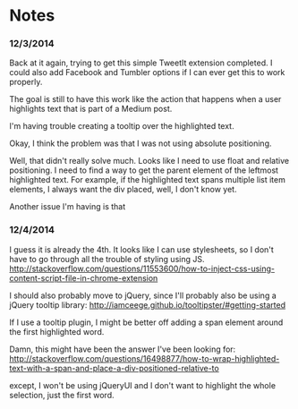 # Notes

### 12/3/2014 
Back at it again, trying to get this simple TweetIt extension completed. I could also add Facebook and Tumbler options if I can ever get this to work properly.

The goal is still to have this work like the action that happens when a user highlights text that is part of a Medium post.

I'm having trouble creating a tooltip over the highlighted text.

Okay, I think the problem was that I was not using absolute positioning.

Well, that didn't really solve much. Looks like I need to use float and relative positioning. I need to find a way to get the parent element of the leftmost highlighted text. For example, if the highlighted text spans multiple list item elements, I always want the div placed, well, I don't know yet.

Another issue I'm having is that

### 12/4/2014 
I guess it is already the 4th. It looks like I can use stylesheets, so I don't have to go through all the trouble of styling using JS. http://stackoverflow.com/questions/11553600/how-to-inject-css-using-content-script-file-in-chrome-extension 

I should also probably move to jQuery, since I'll probably also be using a jQuery tooltip library: 
http://iamceege.github.io/tooltipster/#getting-started

If I use a tooltip plugin, I might be better off adding a span element around the first highlighted word. 

Damn, this might have been the answer I've been looking for:
http://stackoverflow.com/questions/16498877/how-to-wrap-highlighted-text-with-a-span-and-place-a-div-positioned-relative-to 

except, I won't be using jQueryUI and I don't want to highlight the whole selection, just the first word.